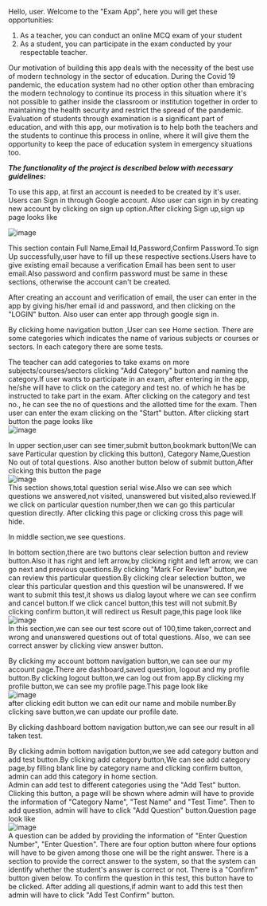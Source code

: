 

Hello, user. Welcome to the "Exam App", here you will get these opportunities:
1) As a teacher, you can conduct an online MCQ exam of your student
2) As a student, you can participate in the exam conducted by your respectable teacher.

Our motivation of building this app deals with the necessity of the best use of modern technology in
the sector of education. During the Covid 19 pandemic, the education system had no other option other
than embracing the modern technology to continue its process in this situation where it's not possible
to gather inside the classroom or institution together in order to maintaining the health security
and restrict the spread of the pandemic. Evaluation of students through examination is a significant
part of education, and with this app, our motivation is to help both the teachers and the students
to continue this process in online, where it will give them the opportunity to keep the pace of
education system in emergency situations too.

***The functionality of the project is described below with necessary guidelines:***

To use this app, at first an account is needed to be created by it's user. Users can Sign in through Google account.
Also user can sign in by creating new account by clicking on sign up option.After clicking Sign up,sign up page looks like<br>

![image](https://github.com/AKANIK93/Android-Project/blob/main/G55-Exam-System-Android-main/Project/images/signUpPage.png)<br>

This section contain Full Name,Email Id,Password,Confirm Password.To sign Up successfully,user have to fill up these
respective sections.Users have to give existing email because a verification Email has been sent to user email.Also
password and confirm password must be same in these sections, otherwise the account can't be created.

After creating an account and verification of email, the user can enter in the app by giving his/her email id and password, and then clicking on the "LOGIN" button.
Also user can enter app through google sign in.<br>

By clicking home navigation button ,User can see Home section. There are some categories which indicates the name of various subjects or courses or sectors.
In each category there are some tests.


The teacher can add categories to take exams on more subjects/courses/sectors clicking "Add Category" button and
naming the category.If user wants to participate in an exam, after entering in the app, he/she will have to click on the category
and test no. of which he has be instructed to take part in the exam. After clicking on the category and test no.,
he can see the no of questions and the allotted time for the exam. Then user can enter the exam clicking on the "Start" button.
After clicking start button the page looks like<br>
![image](https://github.com/AKANIK93/Android-Project/blob/main/G55-Exam-System-Android-main/Project/images/StartTest1stPage.png)<br>

In upper section,user can see timer,submit button,bookmark button(We can save Particular question by clicking this button),
Category Name,Question No out of total questions. Also another button below of submit button,After clicking this button
the page<br>
![image](https://github.com/AKANIK93/Android-Project/blob/main/G55-Exam-System-Android-main/Project/images/ShowAllQuestionNo.png)<br>
This section shows,total question serial wise.Also we can see which questions we answered,not visited,
unanswered but visited,also reviewed.If we click on particular question number,then we can go this particular question directly.
After clicking this page or clicking cross this page will hide.

In middle section,we see questions.

In bottom section,there are two buttons clear selection button and review button.Also it has right and left arrow,by clicking right and left arrow,
we can go next and previous questions.By clicking "Mark For Review" button,we can review this particular question.By clicking clear selection button,
we clear this particular question and this question wil be unanswered.
If we want to submit this test,it shows us dialog layout where we can see confirm and  cancel button.If we click cancel button,this
test will not submit.By clicking confirm button,it will redirect us Result page,this page look like<br>
![image](https://github.com/AKANIK93/Android-Project/blob/main/G55-Exam-System-Android-main/Project/images/ResultPage.png)<br>
In this section,we can see our test score out of 100,time taken,correct and wrong and unanswered questions out of total questions.
Also, we can see correct answer by clicking view answer button.<br>

By clicking my account bottom navigation button,we can see our my account page.There are dashboard,saved question,
logout and my profile button.By clicking logout button,we can log out from app.By clicking my profile button,we can see my profile
page.This page look like<br>
![image](https://github.com/AKANIK93/Android-Project/blob/main/G55-Exam-System-Android-main/Project/images/myProfilePage.png)<br>
after clicking edit button we can edit our name and mobile number.By clicking save button,we can update our profile date.

By clicking dashboard bottom navigation button,we can see our result in all taken test.<br>

By clicking admin bottom navigation button,we see add category button and add test button.By clicking
add category button,We can see add category page,by filling blank line by category name and clicking confirm button,
admin can add this category in home section.<br>
Admin can add test to different categories using the "Add Test" button. Clicking this button, a page
will be shown where admin will have to provide the information of "Category Name", "Test Name" and "Test Time".
Then to add question, admin will have to click "Add Question" button.Question page look like<br>
![image](https://github.com/AKANIK93/Android-Project/blob/main/G55-Exam-System-Android-main/Project/images/questionPage.jpg)<br>
A question can be added by providing the information of "Enter Question Number", "Enter Question". There are four option button where four options
will have to be given among those one will be the right answer. There is a section to provide the correct answer
to the system, so that the system can identify whether the student's answer is correct or not. There is a "Confirm"
button given below. To confirm the question in this test, this button have to be clicked.
After adding all questions,if admin want to add this test then admin will have to click "Add Test Confirm" button.

